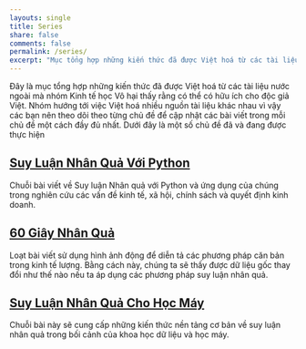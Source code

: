 ```yaml
---
layouts: single
title: Series
share: false
comments: false
permalink: /series/
excerpt: "Mục tổng hợp những kiến thức đã được Việt hoá từ các tài liệu nước ngoài"
---
```


Đây là mục tổng hợp những kiến thức đã được Việt hoá từ các tài liệu nước ngoài mà nhóm Kinh tế học Vô hại thấy rằng có thể có hữu ích cho độc giả Việt. Nhóm hướng tới việc Việt hoá nhiều nguồn tài liệu khác nhau vì vậy các bạn nên theo dõi theo từng chủ đề để cập nhật các bài viết trong mỗi chủ đề một cách đầy đủ nhất. Dưới đây là một số chủ đề đã và đang được thực hiện


## [Suy Luận Nhân Quả Với Python](http://kinhtehocvohai.com/pythoncausal/)

Chuỗi bài viết về Suy luận Nhân quả với Python và ứng dụng của chúng trong nghiên cứu các vấn đề kinh tế, xã hội, chính sách và quyết định kinh doanh. 


## [60 Giây Nhân Quả](http://kinhtehocvohai.com/causalgraph/)

Loạt bài viết sử dụng hình ảnh động để diễn tả các phương pháp căn bản trong kinh tế lượng. Bằng cách này, chúng ta sẽ thấy được dữ liệu gốc thay đổi như thế nào nếu ta áp dụng các phương pháp suy luận nhân quả.

## [Suy Luận Nhân Quả Cho Học Máy](http://kinhtehocvohai.com/aicausal/)

Chuỗi bài này sẽ cung cấp những kiến thức nền tảng cơ bản về suy luận nhân quả trong bối cảnh của khoa học dữ liệu và học máy.
